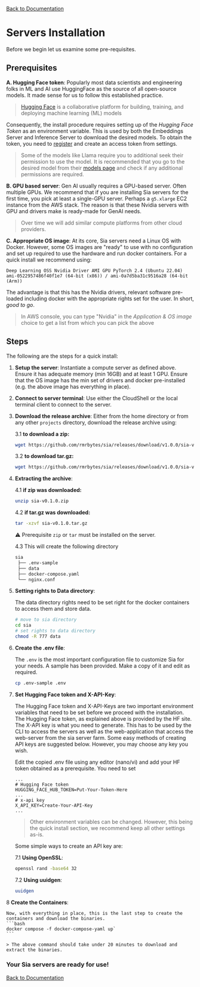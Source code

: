 [Back to Documentation](/docs/README.md)

# Servers Installation

Before we begin let us examine some pre-requisites.

## Prerequisites

**A. Hugging Face token**: Popularly most data scientists and engineering folks in ML and AI use HuggingFace as the source of all open-source models. It made sense for us to follow this established practice. 

> [Hugging Face](https://huggingface.co) is a collaborative platform for building, training, and deploying machine learning (ML) models

Consequently, the install procedure requires setting up of the *Hugging Face Token* as an environment variable. This is used by both the Embeddings Server and Inference Server to download the desired models. To obtain the token, you need to [register](https://huggingface.co/join) and create an access token from settings.

> Some of the models like Llama require you to additional seek their permission to use the model. It is recommended that you go to the desired model from their [models page](https://huggingface.co/models) and check if any additional permissions are required.

**B. GPU based server**: Gen AI usually requires a GPU-based server. Often multiple GPUs. We recommend that if you are installing Sia servers for the first time, you pick at least a single-GPU server. Perhaps a `g5.xlarge` EC2 instance from the AWS stack. The reason is that these Nvidia servers with GPU and drivers make is ready-made for GenAI needs.

> Over time we will add similar compute platforms from other cloud providers.

**C. Appropriate OS image**: At its core, Sia servers need a Linux OS with Docker. However, some OS images are "ready" to use with no configuration and set up required to use the hardware and run docker containers. For a quick install we recommend using:

```
Deep Learning OSS Nvidia Driver AMI GPU PyTorch 2.4 (Ubuntu 22.04)
ami-0522957486f40f1e7 (64-bit (x86)) / ami-0a7d5ba31c9516a28 (64-bit (Arm))
```

The advantage is that this has the Nvidia drivers, relevant software pre-loaded including docker with the appropriate rights set for the user. In short, *good to go*.

> In AWS console, you can type "Nvidia" in the *Application & OS image* choice to get a list from which you can pick the above

## Steps
The following are the steps for a quick install:

1. **Setup the server**: Instantiate a compute server as defined above. Ensure it has adequate memory (min 16GB) and at least 1 GPU. Ensure that the OS image has the min set of drivers and docker pre-installed (e.g. the above image has everything in place).

2. **Connect to server terminal**: Use either the CloudShell or the local terminal client to connect to the server.

3. **Download the release archive**: Either from the home directory or from any other `projects` directory, download the release archive using:
   
   3.1 **to download a zip:**
    ```bash
    wget https://github.com/rmrbytes/sia/releases/download/v1.0.0/sia-v0.1.0.zip
    ```
   
   3.2 **to download tar.gz:**
    ```bash
    wget https://github.com/rmrbytes/sia/releases/download/v1.0.0/sia-v0.1.0.tar.gz
    ```

4. **Extracting the archive**: 
   
   4.1 **if zip was downloaded:**
    ```bash
    unzip sia-v0.1.0.zip
    ```
   
   4.2 **if tar.gz was downloaded:**
    ```bash
    tar -xzvf sia-v0.1.0.tar.gz
    ```
    ⚠️ Prerequisite
    `zip` or `tar` must be installed on the server.

   4.3 This will create the following directory 
   ```bash
   sia
    ├── .env-sample
    ├── data
    ├── docker-compose.yaml
    └── nginx.conf
   ```

5. **Setting rights to Data directory**:
    
    The data directory rights need to be set right for the docker containers to access them and store data.
    ```bash
    # move to sia directory
    cd sia
    # set rights to data directory
    chmod -R 777 data
    ```
    
6. **Create the .env file**:

    The `.env` is the most important configuration file to customize Sia for your needs. A sample has been provided. Make a copy of it and edit as required.
    ```bash
    cp .env-sample .env
    ```

7. **Set Hugging Face token and X-API-Key**:
    
    The Hugging Face token and X-API-Keys are two important environment variables that need to be set before we proceed with the installation. The Hugging Face token, as explained above is provided by the HF site. The X-API key is what you need to generate. This has to be used by the CLI to access the servers as well as the web-application that access the web-server from the sia server farm. Some easy methods of creating API keys are suggested below. However, you may choose any key you wish.
    
    Edit the copied .env file using any editor (nano/vi) and add your HF token obtained as a prerequisite. You need to set 
    ```
    ...
    # Hugging Face token
    HUGGING_FACE_HUB_TOKEN=Put-Your-Token-Here
    ...
    # x-api key
    X_API_KEY=Create-Your-API-Key
    ...
    ```

    > Other environment variables can be changed. However, this being the quick install section, we recommend keep all other settings as-is.

    Some simple ways to create an API key are:

    7.1 **Using OpenSSL**:

    ```bash
    openssl rand -base64 32
    ```

    7.2 **Using uuidgen**:
    ```bash
    uuidgen
    ```

8 **Create the Containers**:

    Now, with everything in place, this is the last step to create the containers and download the binaries.
    ```bash
    docker compose -f docker-compose-yaml up`
    ```

    > The above command should take under 20 minutes to download and extract the binaries.

### Your Sia servers are ready for use!


[Back to Documentation](/docs/README.md)
